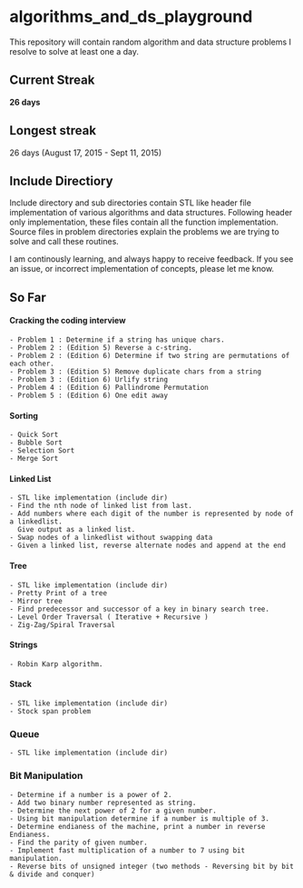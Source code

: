 # algorithms_and_ds_playground
This repository will contain random algorithm and data structure problems I resolve to solve at least one a day.

## Current Streak
**26 days**
## Longest streak
26  days (August 17, 2015 - Sept 11, 2015)

## Include Directiory
Include directory and sub directories contain STL like header file implementation of various algorithms and data structures. Following header only implementation,
these files contain all the function implementation. Source files in problem directories explain the problems we are trying to solve and call these routines.

I am continously learning, and always happy to receive feedback. If you see an issue, or incorrect implementation of concepts,
please let me know.

## So Far

#### Cracking the coding interview
    - Problem 1 : Determine if a string has unique chars.
    - Problem 2 : (Edition 5) Reverse a c-string.
    - Problem 2 : (Edition 6) Determine if two string are permutations of each other.
    - Problem 3 : (Edition 5) Remove duplicate chars from a string
    - Problem 3 : (Edition 6) Urlify string
    - Problem 4 : (Edition 6) Pallindrome Permutation
    - Problem 5 : (Edition 6) One edit away
#### Sorting
    - Quick Sort
    - Bubble Sort
    - Selection Sort
    - Merge Sort
#### Linked List
    - STL like implementation (include dir)
    - Find the nth node of linked list from last.
    - Add numbers where each digit of the number is represented by node of a linkedlist.
      Give output as a linked list.
    - Swap nodes of a linkedlist without swapping data
    - Given a linked list, reverse alternate nodes and append at the end
#### Tree
    - STL like implementation (include dir)
    - Pretty Print of a tree
    - Mirror tree
    - Find predecessor and successor of a key in binary search tree.
    - Level Order Traversal ( Iterative + Recursive )
    - Zig-Zag/Spiral Traversal
#### Strings
    - Robin Karp algorithm.
#### Stack
    - STL like implementation (include dir)
    - Stock span problem 
### Queue
    - STL like implementation (include dir)
### Bit Manipulation
    - Determine if a number is a power of 2.
    - Add two binary number represented as string.
    - Determine the next power of 2 for a given number.
    - Using bit manipulation determine if a number is multiple of 3.
    - Determine endianess of the machine, print a number in reverse Endianess.
    - Find the parity of given number.
    - Implement fast multiplication of a number to 7 using bit manipulation.
    - Reverse bits of unsigned integer (two methods - Reversing bit by bit & divide and conquer)
